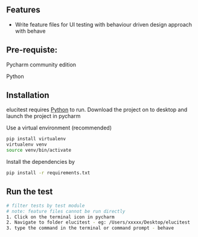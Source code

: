 ## Features

- Write feature files for UI testing with behaviour driven design approach with behave

## Pre-requiste:
Pycharm community edition

Python

## Installation

elucitest requires [Python](https://www.python.org/download/releases/3.11.8/) to run.
Download the project on to desktop and launch the project in pycharm

Use a virtual environment (recommended)

```sh
pip install virtualenv
virtualenv venv
source venv/bin/activate
```

Install the dependencies by

```sh
pip install -r requirements.txt
```

## Run the test

```sh
# filter tests by test module
# note: feature files cannot be run directly
1. Click on the terminal icon in pycharm
2. Navigate to folder elucitest - eg: /Users/xxxxx/Desktop/elucitest
3. type the command in the terminal or command prompt - behave
```